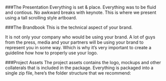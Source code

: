 ###The Presentation
Everything is set & place. Everything was to be fluid and contious. No awkward breaks with keynote. This is where we present using a tall scrolling style artboard.

###The Brandbook
This is the technical aspect of your brand.

It is not only your company who would be using your brand. A lot of guys from the press, media and your partners will be using your brand to represent you in some way. Which is why it’s very important to create a guideline how how to properly use your logo.

###Project Assets
The project assets contains the logo, mockups and other collaterals that is included in the package. Everything is packaged into a single zip file, here’s the folder structure that we recommend:
<image of folder structure>